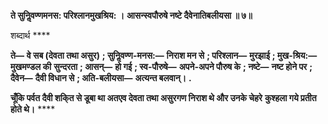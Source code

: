 **ते सुनिॢवण्णमनस: परिश्लानमुखश्रिय: ।** **आसन्स्वपौरुषे नष्टे दैवेनातिबलीयसा ॥ ७॥** 

शब्दार्थ **** 

**ते—** **वे सब (देवता तथा असुर)** **; सुनिॢवण्ण-मनस:—** **निराश मन से** **; परिश्लान—** **मुरझाई** **; मुख-श्रिय:—** **मुखमण्डल की** **सुन्दरता** **; आसन्—** **हो गई** **; स्व-पौरुषे—** **अपने-अपने पौरुष के** **; नष्टे—** **नष्ट होने पर** **; दैवेन—** **दैवी विधान से** **; अति-बलीयसा—** **अत्यन्त बलवान्।** **.** 

**चूँकि पर्वत दैवी शकि्त से डूबा था अतएव देवता तथा असुरगण निराश थे और उनके चेहरे** **कुश्हला गये प्रतीत होते थे।** **** 